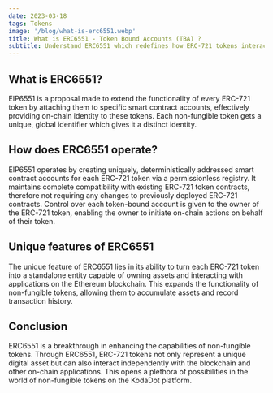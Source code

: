 ```yaml
---
date: 2023-03-18
tags: Tokens
image: '/blog/what-is-erc6551.webp'
title: What is ERC6551 - Token Bound Accounts (TBA) ?
subtitle: Understand ERC6551 which redefines how ERC-721 tokens interact with the Ethereum blockchain by giving every non-fungible token its very own smart contract account.
---
```


## What is ERC6551?

EIP6551 is a proposal made to extend the functionality of every ERC-721 token by attaching them to specific smart contract accounts, effectively providing on-chain identity to these tokens. Each non-fungible token gets a unique, global identifier which gives it a distinct identity.

## How does ERC6551 operate?

EIP6551 operates by creating uniquely, deterministically addressed smart contract accounts for each ERC-721 token via a permissionless registry. It maintains complete compatibility with existing ERC-721 token contracts, therefore not requiring any changes to previously deployed ERC-721 contracts. Control over each token-bound account is given to the owner of the ERC-721 token, enabling the owner to initiate on-chain actions on behalf of their token.

## Unique features of ERC6551

The unique feature of ERC6551 lies in its ability to turn each ERC-721 token into a standalone entity capable of owning assets and interacting with applications on the Ethereum blockchain. This expands the functionality of non-fungible tokens, allowing them to accumulate assets and record transaction history.

## Conclusion

ERC6551 is a breakthrough in enhancing the capabilities of non-fungible tokens. Through ERC6551, ERC-721 tokens not only represent a unique digital asset but can also interact independently with the blockchain and other on-chain applications. This opens a plethora of possibilities in the world of non-fungible tokens on the KodaDot platform.
​
